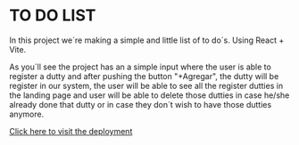 # TO DO LIST
In this project we´re making a simple and little list of to do´s. Using React + Vite.

As you´ll see the project has an a simple input where the user is able to register a dutty and after pushing the button "+Agregar", the dutty will be register in our system, the user will be able to see all the register dutties in the landing page and user will be able to delete those dutties in case he/she already done that dutty or in case they don´t wish to have those dutties anymore.

<a href="https://aplicaci-n-todos-con-react.vercel.app/">Click here to visit the deployment</a>
